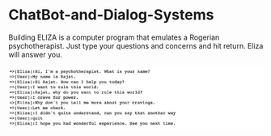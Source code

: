 # ChatBot-and-Dialog-Systems

Building ELIZA is a computer program that emulates a Rogerian psychotherapist. Just type your questions and concerns and hit return. Eliza will answer you.<br><br>
![Screenshot](Screenshot1.png)
